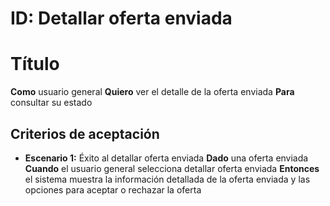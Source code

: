 # ID: Detallar oferta enviada

# Título

**Como** usuario general **Quiero** ver el detalle de la oferta enviada **Para** consultar su estado

## Criterios de aceptación

- **Escenario 1:** Éxito al detallar oferta enviada
  **Dado** una oferta enviada
  **Cuando** el usuario general selecciona detallar oferta enviada
  **Entonces** el sistema muestra la información detallada de la oferta enviada y las opciones para aceptar o rechazar la oferta

